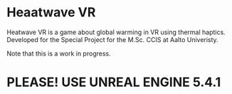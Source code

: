 # Heaatwave VR
Heatwave VR is a game about global warming in VR using thermal haptics. Developed for the Special Project for the M.Sc. CCIS at Aalto Univeristy.

Note that this is a work in progress.

# PLEASE! USE UNREAL ENGINE 5.4.1


